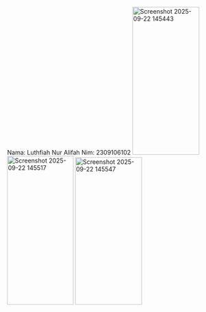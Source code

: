 Nama: Luthfiah Nur Alifah
Nim: 2309106102
<img width="156" height="345" alt="Screenshot 2025-09-22 145443" src="https://github.com/user-attachments/assets/83d2725b-0d22-4286-941c-8a28fe5adcd3" />
<img width="155" height="347" alt="Screenshot 2025-09-22 145517" src="https://github.com/user-attachments/assets/3dc1ec66-c16d-4efb-935a-e1101af5e5ec" />
<img width="156" height="344" alt="Screenshot 2025-09-22 145547" src="https://github.com/user-attachments/assets/2d7789c7-1be6-4363-96c6-7d19a8527869" />
